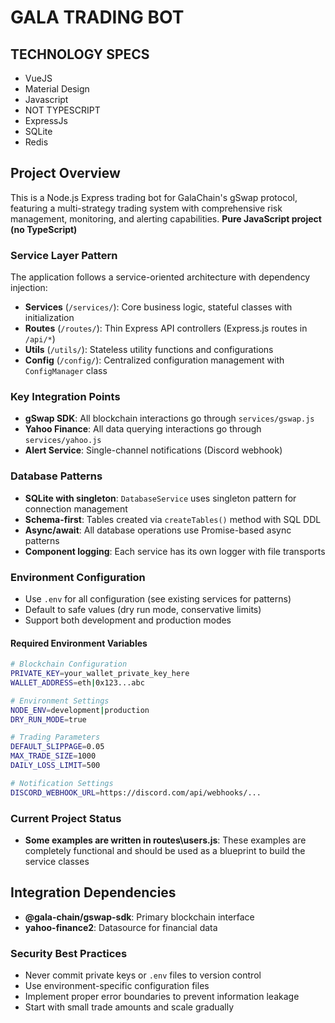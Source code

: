 # GALA TRADING BOT

## TECHNOLOGY SPECS
* VueJS
* Material Design
* Javascript
* NOT TYPESCRIPT
* ExpressJs
* SQLite
* Redis

## Project Overview

This is a Node.js Express trading bot for GalaChain's gSwap protocol, featuring a multi-strategy trading system with comprehensive risk management, monitoring, and alerting capabilities. **Pure JavaScript project (no TypeScript)** 

### Service Layer Pattern

The application follows a service-oriented architecture with dependency injection:

- **Services** (`/services/`): Core business logic, stateful classes with initialization
- **Routes** (`/routes/`): Thin Express API controllers (Express.js routes in `/api/*`)
- **Utils** (`/utils/`): Stateless utility functions and configurations
- **Config** (`/config/`): Centralized configuration management with `ConfigManager` class

### Key Integration Points

- **gSwap SDK**: All blockchain interactions go through `services/gswap.js`
- **Yahoo Finance**: All data querying interactions go through `services/yahoo.js`
- **Alert Service**: Single-channel notifications (Discord webhook)

### Database Patterns

- **SQLite with singleton**: `DatabaseService` uses singleton pattern for connection management
- **Schema-first**: Tables created via `createTables()` method with SQL DDL
- **Async/await**: All database operations use Promise-based async patterns
- **Component logging**: Each service has its own logger with file transports

### Environment Configuration

- Use `.env` for all configuration (see existing services for patterns)
- Default to safe values (dry run mode, conservative limits)
- Support both development and production modes

#### Required Environment Variables

```bash
# Blockchain Configuration
PRIVATE_KEY=your_wallet_private_key_here
WALLET_ADDRESS=eth|0x123...abc

# Environment Settings
NODE_ENV=development|production
DRY_RUN_MODE=true

# Trading Parameters
DEFAULT_SLIPPAGE=0.05
MAX_TRADE_SIZE=1000
DAILY_LOSS_LIMIT=500

# Notification Settings
DISCORD_WEBHOOK_URL=https://discord.com/api/webhooks/...
```

### Current Project Status

- **Some examples are written in routes\users.js**: These examples are completely functional and should be used as a blueprint to build the service classes


## Integration Dependencies

- **@gala-chain/gswap-sdk**: Primary blockchain interface
- **yahoo-finance2**: Datasource for financial data

### Security Best Practices

- Never commit private keys or `.env` files to version control
- Use environment-specific configuration files
- Implement proper error boundaries to prevent information leakage
- Start with small trade amounts and scale gradually

